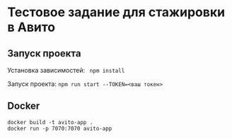 # Тестовое задание для стажировки в Авито

## Запуск проекта

Установка зависимостей: 
``` npm install```

Запуск проекта: 
```npm run start --TOKEN=<ваш токен>```

## Docker
```
docker build -t avito-app .
docker run -p 7070:7070 avito-app
```


